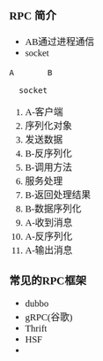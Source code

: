 <span  style="font-family: Simsun,serif; font-size: 17px; ">

### RPC 简介

- AB通过进程通信
- socket
~~~
A       B

  socket
~~~
1. A-客户端
2. 序列化对象
3. 发送数据
4. B-反序列化
5. B-调用方法
6. 服务处理
7. B-返回处理结果
8. B-数据序列化
9. A-收到消息
10. A-反序列化
11. A-输出消息

### 常见的RPC框架

- dubbo
- gRPC(谷歌)
- Thrift
- HSF
- 

</span>